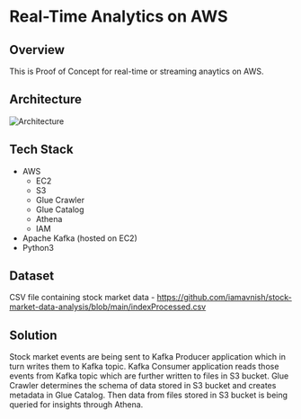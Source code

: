 # Real-Time Analytics on AWS

## Overview 

This is Proof of Concept for real-time or streaming anaytics on AWS. 

## Architecture

![Architecture](https://github.com/iamavnish/stock-market-data-analysis/assets/13760927/5ba38201-3c3e-4fbd-8ff1-c5f9da943146)

## Tech Stack

- AWS
  - EC2
  - S3
  - Glue Crawler
  - Glue Catalog
  - Athena
  - IAM
- Apache Kafka (hosted on EC2)
- Python3

## Dataset

CSV file containing stock market data -
https://github.com/iamavnish/stock-market-data-analysis/blob/main/indexProcessed.csv

## Solution

Stock market events are being sent to Kafka Producer application which in turn writes them to Kafka topic. Kafka Consumer application reads those events from Kafka topic which are further written to files in S3 bucket. Glue Crawler determines the schema of data stored in S3 bucket and creates metadata in Glue Catalog. Then data from files stored in S3 bucket is being queried for insights through Athena.

